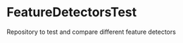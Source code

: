 FeatureDetectorsTest
====================

Repository to test and compare different feature detectors

